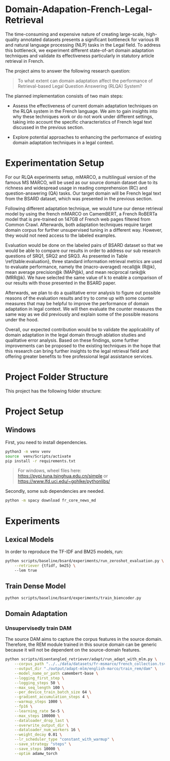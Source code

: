 # Domain-Adapation-French-Legal-Retrieval

The time-consuming and expensive nature of creating large-scale, high-quality annotated datasets presents a significant bottleneck for various IR and natural language processing (NLP) tasks in the Legal field. To address this bottleneck, we experiment different state-of-art domain adaptation techniques and validate its effectiveness particularly in statutory article retrieval in French. 

The project aims to answer the following research question: 
> To what extent can domain adaptation affect the performance of Retrieval-based Legal Question Answering (RLQA) System?

The planned implementation consists of two main steps: 

- Assess the effectiveness of current domain adaptation techniques on the RLQA system in the French language. We aim to gain insights into why these techniques work or do not work under different settings, taking into account the specific characteristics of French legal text discussed in the previous section.

- Explore potential approaches to enhancing the performance of existing domain adaptation techniques in a legal context. 


# Experimentation Setup

For our RLQA experiments setup, mMARCO, a multilingual version of the famous MS MARCO, will be used as our source domain dataset due to its richness and widespread usage in reading comprehension (RC) and question-answering (QA) tasks. Our target domain will be French legal text from the BSARD dataset, which was presented in the previous section. 

Following different adaptation technique, we would tune our dense retrieval model by using the french mMARCO on CamemBERT, a French RoBERTa model that is pre-trained on 147GB of French web pages filtered from Common Crawl. Afterwards, both adaptation techniques require target domain corpus for further unsupervised tuning in a different way. However, they would not need access to the labeled examples.

Evaluation would be done on the labeled pairs of BSARD dataset so that we would be able to compare our results in order to address our sub research questions of SRQ1, SRQ2 and SRQ3. As presented in Table \ref{table:evaluation}, three standard information retrieval metrics are used to evaluate performance, namely the (macro-averaged) recall@k (R@k), mean average precision@k (MAP@k), and mean reciprocal rank@k (MRR@k). We have selected the same value of k to enable a comparison of our results with those presented in the BSARD paper.

Afterwards, we plan to do a qualitative error analysis to figure out possible reasons of the evaluation results and try to come up with some counter measures that may be helpful to improve the performance of domain adaptation in legal context. We will then evaluate the counter measures the same way as we did previously and explain some of the possible reasons under the hood.

Overall, our expected contribution would be to validate the applicability of domain adaptation in the legal domain through ablation studies and qualitative error analysis. Based on these findings, some further improvements can be proposed to the existing techniques in the hope that this research can bring further insights to the legal retrieval field and offering greater benefits to free professional legal assistance services.


# Project Folder Structure

This project has the following folder structure:




# Project Setup

## Windows
First, you need to install dependencies.
```bash
python3 -m venv venv
source  venv/Scripts/activate
pip install -r requirements.txt
```

> For windows, wheel files here: https://pypi.tuna.tsinghua.edu.cn/simple or https://www.lfd.uci.edu/~gohlke/pythonlibs/

Secondly, some sub dependencies are needed.
```bash
python -m spacy download fr_core_news_md
```

# Experiments

## Lexical Models

In order to reproduce the TF-IDF and BM25 models, run:
```bash
python scripts/baseline/bsard/experiments/run_zeroshot_evaluation.py \
    --retriever {tfidf, bm25} \ 
    --lem true
```

## Train Dense Model
```bash
python scripts/baseline/bsard/experiments/train_biencoder.py
```


## Domain Adaptation
### Unsupervisedly train DAM
The source DAM aims to capture the corpus features in the source domain. Therefore, the REM module trained in this source domain can be generic because it will not be dependent on the source-domain features.
```bash
python scripts/disentangled_retriever/adapt/run_adapt_with_mlm.py \
    --corpus_path "../../data/datasets/fr-msmarco/french_collection.tsv" \
    --output_dir "./output/adapt-mlm/english-marco/train_rem/dam" \
    --model_name_or_path camembert-base \
    --logging_first_step \
    --logging_steps 50 \
    --max_seq_length 100 \
    --per_device_train_batch_size 64 \
    --gradient_accumulation_steps 4 \
    --warmup_steps 1000 \
    --fp16 \
    --learning_rate 5e-5 \
    --max_steps 100000 \
    --dataloader_drop_last \
    --overwrite_output_dir \
    --dataloader_num_workers 16 \
    --weight_decay 0.01 \
    --lr_scheduler_type "constant_with_warmup" \
    --save_strategy "steps" \
    --save_steps 10000 \
    --optim adamw_torch 
```






